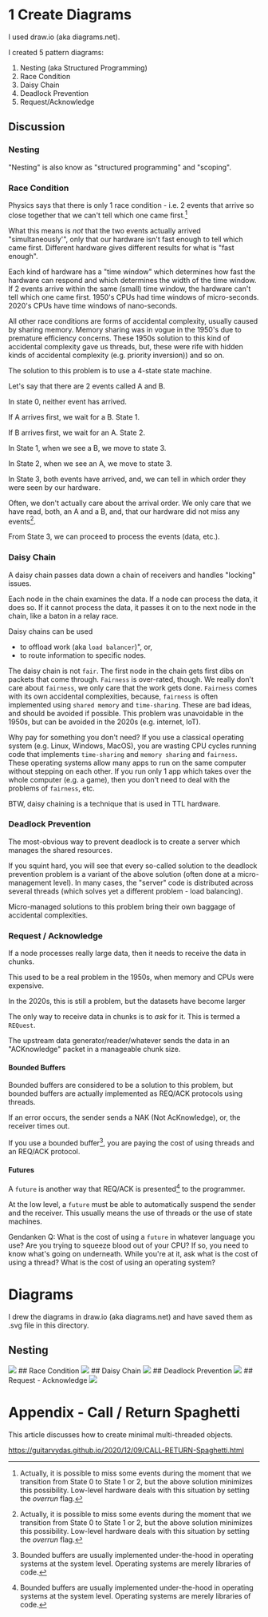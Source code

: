 # 1 Create Diagrams
I used draw.io (aka diagrams.net).

I created 5 pattern diagrams:

1. Nesting (aka Structured Programming)
2. Race Condition
3. Daisy Chain
4. Deadlock Prevention
5. Request/Acknowledge

## Discussion
### Nesting
"Nesting" is also know as "structured programming" and "scoping".
### Race Condition
Physics says that there is only 1 race condition - i.e. 2 events that arrive so close together that we can't tell which one came first.[^1]

What this means is *not* that the two events actually arrived "simultaneously'", only that our hardware isn't fast enough to tell which came first.  Different hardware gives different results for what is "fast enough".  

Each kind of hardware has a "time window" which determines how fast the hardware can respond and which determines the width of the time window.  If 2 events arrive within the same (small) time window, the hardware can't tell which one came first.  1950's CPUs had time windows of micro-seconds.  2020's CPUs have time windows of nano-seconds.

All other race conditions are forms of accidental complexity, usually caused by sharing memory.  Memory sharing was in vogue in the 1950's due to premature efficiency concerns.  These 1950s solution to this kind of accidental complexity gave us threads, but, these were rife with hidden kinds of accidental complexity (e.g. priority inversion)) and so on.

The solution to this problem is to use a 4-state state machine.  

Let's say that there are 2 events called A and B.

In state 0, neither event has arrived.

If A arrives first, we wait for a B.  State 1.

If B arrives first, we wait for an A. State 2.

In State 1, when we see a B, we move to state 3.

In State 2, when we see an A, we move to state 3.

In State 3, both events have arrived, and, we can tell in which order they were seen by our hardware.

Often, we don't actually care about the arrival order.  We only care that we have read, both, an A and a B, and, that our hardware did not miss any events[^1].

[^1]: Actually, it is possible to miss some events during the moment that we transition from State 0 to State 1 or 2, but the above solution minimizes this possibility.  Low-level hardware deals with this situation by setting the *overrun* flag.

From State 3, we can proceed to process the events (data, etc.).

### Daisy Chain

A daisy chain passes data down a chain of receivers and handles "locking" issues.

Each node in the chain examines the data.  If a node can process the data, it does so.  If it cannot process the data, it passes it on to the next node in the chain, like a baton in a relay race.

Daisy chains can be used 
- to offload work (aka `load balancer`)", or,
- to route information to specific nodes.

The daisy chain is not `fair`.  The first node in the chain gets first dibs on packets that come through.  `Fairness` is over-rated, though.  We really don't care about `fairness`, we only care that the work gets done.  `Fairness` comes with its own accidental complexities, because, `fairness` is often implemented using `shared memory` and `time-sharing`.  These are bad ideas, and should be avoided if possible.  This problem was unavoidable in the 1950s, but can be avoided in the 2020s (e.g. internet, IoT).  

Why pay for something you don't need?  If you use a classical operating system (e.g. Linux, Windows, MacOS), you are wasting CPU cycles running code that implements `time-sharing` and `memory sharing` and `fairness`.  These operating systems allow many apps to run on the same computer without stepping on each other.  If you run only 1 app which takes over the whole computer (e.g. a game), then you don't need to deal with the problems of `fairness`, etc.

BTW, daisy chaining is a technique that is used in TTL hardware.

### Deadlock Prevention

The most-obvious way to prevent deadlock is to create a server which manages the shared resources.

If you squint hard, you will see that every so-called solution to the deadlock prevention problem is a variant of the above solution (often done at a micro-management level).  In many cases, the "server" code is distributed across several threads (which solves yet a different problem - load balancing).

Micro-managed solutions to this problem bring their own baggage of accidental complexities.

### Request / Acknowledge

If a node processes really large data, then it needs to receive the data in chunks.

This used to be a real problem in the 1950s, when memory and CPUs were expensive.

In the 2020s, this is still a problem, but the datasets have become larger

The only way to receive data in chunks is to *ask* for it.  This is termed a `REQuest`.

The upstream data generator/reader/whatever sends the data in an "ACKnowledge" packet in a manageable chunk size.

#### Bounded Buffers
Bounded buffers are considered to be a solution to this problem, but bounded buffers are actually implemented as REQ/ACK protocols using threads.  

If an error occurs, the sender sends a NAK (Not AcKnowledge), or, the receiver times out.

If you use a bounded buffer[^2], you are paying the cost of using threads and an REQ/ACK protocol.

[^2]: Bounded buffers are usually implemented under-the-hood in operating systems at the system level.  Operating systems are merely libraries of code.

#### Futures

A `future` is another way that REQ/ACK is presented[^2] to the programmer.

[^2]: Note that I choose to use the word "presented" instead of "implemented".  There is only 1 way to implement a bounded buffer at the opcode level.  You can only change this by re-designing the hardware (not likely).

At the low level, a `future` must be able to automatically suspend the sender and the receiver.  This usually means the use of threads or the use of state machines.

Gendanken Q: What is the cost of using a `future` in whatever language you use?  Are you trying to squeeze blood out of your CPU?  If so, you need to know what's going on underneath.  While you're at it, ask what is the cost of using a thread?  What is the cost of using an operating system?

# Diagrams
I drew the diagrams in draw.io (aka diagrams.net) and have saved them as .svg file in this directory.

## Nesting
<img src="https://github.com/guitarvydas/jam0002/blob/main/guitarvydas/patterns-1.%20Nesting.svg"/>
## Race Condition
<img src="https://github.com/guitarvydas/jam0002/blob/main/guitarvydas/patterns-2.%20Race%20Condition.svg"/>
## Daisy Chain
<img src="https://github.com/guitarvydas/jam0002/blob/main/guitarvydas/patterns-3.%20Daisy%20Chain.svg"/>
## Deadlock Prevention
<img src="https://github.com/guitarvydas/jam0002/blob/main/guitarvydas/patterns-4.%20Deadlock%20Prevention.svg"/>
## Request - Acknowledge
<img src="https://github.com/guitarvydas/jam0002/blob/main/guitarvydas/patterns-5.%20Request%20-%20Acknowledge.svg"/>

# Appendix - Call / Return Spaghetti
This article discusses how to create minimal multi-threaded objects.

https://guitarvydas.github.io/2020/12/09/CALL-RETURN-Spaghetti.html